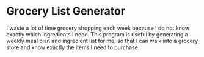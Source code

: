 # Grocery List Generator

I waste a lot of time grocery shopping each week because I do not know exactly which ingredients I need. This program is useful by generating a weekly meal plan and ingredient list for me, so that I can walk into a grocery store and know exactly the items I need to purchase.
